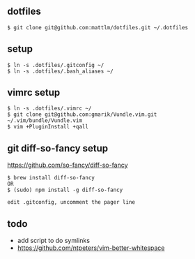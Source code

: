 dotfiles
---------

    $ git clone git@github.com:mattlm/dotfiles.git ~/.dotfiles

## setup

    $ ln -s .dotfiles/.gitconfig ~/
    $ ln -s .dotfiles/.bash_aliases ~/

## vimrc setup

    $ ln -s .dotfiles/.vimrc ~/
    $ git clone git@github.com:gmarik/Vundle.vim.git ~/.vim/bundle/Vundle.vim
    $ vim +PluginInstall +qall

## git diff-so-fancy setup

https://github.com/so-fancy/diff-so-fancy

    $ brew install diff-so-fancy
    OR
    $ (sudo) npm install -g diff-so-fancy

    edit .gitconfig, uncomment the pager line

## todo
* add script to do symlinks
* https://github.com/ntpeters/vim-better-whitespace
